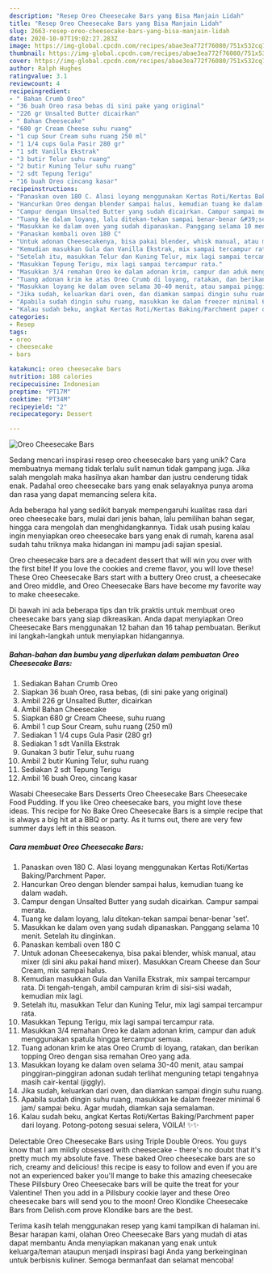 ```yaml
---
description: "Resep Oreo Cheesecake Bars yang Bisa Manjain Lidah"
title: "Resep Oreo Cheesecake Bars yang Bisa Manjain Lidah"
slug: 2663-resep-oreo-cheesecake-bars-yang-bisa-manjain-lidah
date: 2020-10-07T19:02:27.283Z
image: https://img-global.cpcdn.com/recipes/abae3ea772f76080/751x532cq70/oreo-cheesecake-bars-foto-resep-utama.jpg
thumbnail: https://img-global.cpcdn.com/recipes/abae3ea772f76080/751x532cq70/oreo-cheesecake-bars-foto-resep-utama.jpg
cover: https://img-global.cpcdn.com/recipes/abae3ea772f76080/751x532cq70/oreo-cheesecake-bars-foto-resep-utama.jpg
author: Ralph Hughes
ratingvalue: 3.1
reviewcount: 4
recipeingredient:
- " Bahan Crumb Oreo"
- "36 buah Oreo rasa bebas di sini pake yang original"
- "226 gr Unsalted Butter dicairkan"
- " Bahan Cheesecake"
- "680 gr Cream Cheese suhu ruang"
- "1 cup Sour Cream suhu ruang 250 ml"
- "1 1/4 cups Gula Pasir 280 gr"
- "1 sdt Vanilla Ekstrak"
- "3 butir Telur suhu ruang"
- "2 butir Kuning Telur suhu ruang"
- "2 sdt Tepung Terigu"
- "16 buah Oreo cincang kasar"
recipeinstructions:
- "Panaskan oven 180 C. Alasi loyang menggunakan Kertas Roti/Kertas Baking/Parchment Paper."
- "Hancurkan Oreo dengan blender sampai halus, kemudian tuang ke dalam wadah."
- "Campur dengan Unsalted Butter yang sudah dicairkan. Campur sampai merata."
- "Tuang ke dalam loyang, lalu ditekan-tekan sampai benar-benar &#39;set&#39;."
- "Masukkan ke dalam oven yang sudah dipanaskan. Panggang selama 10 menit. Setelah itu dinginkan."
- "Panaskan kembali oven 180 C"
- "Untuk adonan Cheesecakenya, bisa pakai blender, whisk manual, atau mixer (di sini aku pakai hand mixer). Masukkan Cream Cheese dan Sour Cream, mix sampai halus."
- "Kemudian masukkan Gula dan Vanilla Ekstrak, mix sampai tercampur rata. Di tengah-tengah, ambil campuran krim di sisi-sisi wadah, kemudian mix lagi."
- "Setelah itu, masukkan Telur dan Kuning Telur, mix lagi sampai tercampur rata."
- "Masukkan Tepung Terigu, mix lagi sampai tercampur rata."
- "Masukkan 3/4 remahan Oreo ke dalam adonan krim, campur dan aduk menggunakan spatula hingga tercampur semua."
- "Tuang adonan krim ke atas Oreo Crumb di loyang, ratakan, dan berikan topping Oreo dengan sisa remahan Oreo yang ada."
- "Masukkan loyang ke dalam oven selama 30-40 menit, atau sampai pinggiran-pinggiran adonan sudah terlihat menguning tetapi tengahnya masih cair-kental (jiggly)."
- "Jika sudah, keluarkan dari oven, dan diamkan sampai dingin suhu ruang."
- "Apabila sudah dingin suhu ruang, masukkan ke dalam freezer minimal 6 jam/ sampai beku. Agar mudah, diamkan saja semalaman."
- "Kalau sudah beku, angkat Kertas Roti/Kertas Baking/Parchment paper dari loyang. Potong-potong sesuai selera, VOILA! ✨✨"
categories:
- Resep
tags:
- oreo
- cheesecake
- bars

katakunci: oreo cheesecake bars 
nutrition: 188 calories
recipecuisine: Indonesian
preptime: "PT17M"
cooktime: "PT34M"
recipeyield: "2"
recipecategory: Dessert

---
```



![Oreo Cheesecake Bars](https://img-global.cpcdn.com/recipes/abae3ea772f76080/751x532cq70/oreo-cheesecake-bars-foto-resep-utama.jpg)

Sedang mencari inspirasi resep oreo cheesecake bars yang unik? Cara membuatnya memang tidak terlalu sulit namun tidak gampang juga. Jika salah mengolah maka hasilnya akan hambar dan justru cenderung tidak enak. Padahal oreo cheesecake bars yang enak selayaknya punya aroma dan rasa yang dapat memancing selera kita.

Ada beberapa hal yang sedikit banyak mempengaruhi kualitas rasa dari oreo cheesecake bars, mulai dari jenis bahan, lalu pemilihan bahan segar, hingga cara mengolah dan menghidangkannya. Tidak usah pusing kalau ingin menyiapkan oreo cheesecake bars yang enak di rumah, karena asal sudah tahu triknya maka hidangan ini mampu jadi sajian spesial.

Oreo cheesecake bars are a decadent dessert that will win you over with the first bite! If you love the cookies and creme flavor, you will love these! These Oreo Cheesecake Bars start with a buttery Oreo crust, a cheesecake and Oreo middle, and Oreo Cheesecake Bars have become my favorite way to make cheesecake.


Di bawah ini ada beberapa tips dan trik praktis untuk membuat oreo cheesecake bars yang siap dikreasikan. Anda dapat menyiapkan Oreo Cheesecake Bars menggunakan 12 bahan dan 16 tahap pembuatan. Berikut ini langkah-langkah untuk menyiapkan hidangannya.

<!--inarticleads1-->

##### Bahan-bahan dan bumbu yang diperlukan dalam pembuatan Oreo Cheesecake Bars:

1. Sediakan  Bahan Crumb Oreo
1. Siapkan 36 buah Oreo, rasa bebas, (di sini pake yang original)
1. Ambil 226 gr Unsalted Butter, dicairkan
1. Ambil  Bahan Cheesecake
1. Siapkan 680 gr Cream Cheese, suhu ruang
1. Ambil 1 cup Sour Cream, suhu ruang (250 ml)
1. Sediakan 1 1/4 cups Gula Pasir (280 gr)
1. Sediakan 1 sdt Vanilla Ekstrak
1. Gunakan 3 butir Telur, suhu ruang
1. Ambil 2 butir Kuning Telur, suhu ruang
1. Sediakan 2 sdt Tepung Terigu
1. Ambil 16 buah Oreo, cincang kasar


Wasabi Cheesecake Bars Desserts Oreo Cheesecake Bars Cheesecake Food Pudding. If you like Oreo cheesecake bars, you might love these ideas. This recipe for No Bake Oreo Cheesecake Bars is a simple recipe that is always a big hit at a BBQ or party. As it turns out, there are very few summer days left in this season. 

<!--inarticleads2-->

##### Cara membuat Oreo Cheesecake Bars:

1. Panaskan oven 180 C. Alasi loyang menggunakan Kertas Roti/Kertas Baking/Parchment Paper.
1. Hancurkan Oreo dengan blender sampai halus, kemudian tuang ke dalam wadah.
1. Campur dengan Unsalted Butter yang sudah dicairkan. Campur sampai merata.
1. Tuang ke dalam loyang, lalu ditekan-tekan sampai benar-benar &#39;set&#39;.
1. Masukkan ke dalam oven yang sudah dipanaskan. Panggang selama 10 menit. Setelah itu dinginkan.
1. Panaskan kembali oven 180 C
1. Untuk adonan Cheesecakenya, bisa pakai blender, whisk manual, atau mixer (di sini aku pakai hand mixer). Masukkan Cream Cheese dan Sour Cream, mix sampai halus.
1. Kemudian masukkan Gula dan Vanilla Ekstrak, mix sampai tercampur rata. Di tengah-tengah, ambil campuran krim di sisi-sisi wadah, kemudian mix lagi.
1. Setelah itu, masukkan Telur dan Kuning Telur, mix lagi sampai tercampur rata.
1. Masukkan Tepung Terigu, mix lagi sampai tercampur rata.
1. Masukkan 3/4 remahan Oreo ke dalam adonan krim, campur dan aduk menggunakan spatula hingga tercampur semua.
1. Tuang adonan krim ke atas Oreo Crumb di loyang, ratakan, dan berikan topping Oreo dengan sisa remahan Oreo yang ada.
1. Masukkan loyang ke dalam oven selama 30-40 menit, atau sampai pinggiran-pinggiran adonan sudah terlihat menguning tetapi tengahnya masih cair-kental (jiggly).
1. Jika sudah, keluarkan dari oven, dan diamkan sampai dingin suhu ruang.
1. Apabila sudah dingin suhu ruang, masukkan ke dalam freezer minimal 6 jam/ sampai beku. Agar mudah, diamkan saja semalaman.
1. Kalau sudah beku, angkat Kertas Roti/Kertas Baking/Parchment paper dari loyang. Potong-potong sesuai selera, VOILA! ✨✨


Delectable Oreo Cheesecake Bars using Triple Double Oreos. You guys know that I am mildly obsessed with cheesecake - there&#39;s no doubt that it&#39;s pretty much my absolute fave. These baked Oreo cheesecake bars are so rich, creamy and delicious! this recipe is easy to follow and even if you are not an experienced baker you&#39;ll mange to bake this amazing cheesecake These Pillsbury Oreo Cheesecake bars will be quite the treat for your Valentine! Then you add in a Pillsbury cookie layer and these Oreo cheesecake bars will send you to the moon! Oreo Klondike Cheesecake Bars from Delish.com prove Klondike bars are the best. 

Terima kasih telah menggunakan resep yang kami tampilkan di halaman ini. Besar harapan kami, olahan Oreo Cheesecake Bars yang mudah di atas dapat membantu Anda menyiapkan makanan yang enak untuk keluarga/teman ataupun menjadi inspirasi bagi Anda yang berkeinginan untuk berbisnis kuliner. Semoga bermanfaat dan selamat mencoba!
